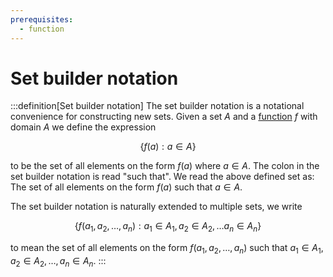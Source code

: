 ```yaml
---
prerequisites:
  - function
---
```


# Set builder notation

:::definition[Set builder notation]
The set builder notation is a notational convenience for constructing new sets. Given a set $A$ and a [function]() $f$ with domain $A$ we define the expression

$$
\{f(a) : a \in A \}
$$

to be the set of all elements on the form $f(a)$ where $a \in A$. The colon in the set builder notation is read "such that". We read the above defined set as: The set of all elements on the form $f(a)$ such that $a \in A$.

The set builder notation is naturally extended to multiple sets, we write

$$
\{f(a_1, a_2, \ldots, a_n) : a_1 \in A_1, a_2 \in A_2, \ldots a_n \in A_n \}
$$

to mean the set of all elements on the form $f(a_1, a_2, \ldots, a_n)$ such that $a_1 \in A_1, a_2 \in A_2, \ldots, a_n \in A_n$.
:::
